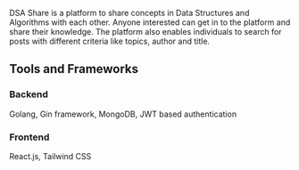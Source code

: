 DSA Share is a platform to share concepts in Data Structures and Algorithms with each other. Anyone interested can get in to the platform and share their knowledge. The platform also enables individuals to search for posts with different criteria like topics, author and title. 

## Tools and Frameworks  
### Backend  
Golang, Gin framework, MongoDB, JWT based authentication
### Frontend   
React.js, Tailwind CSS

